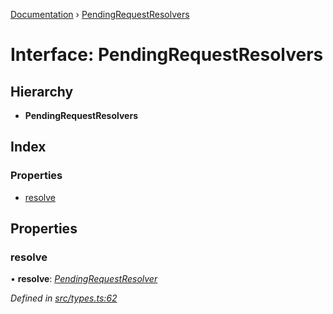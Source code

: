 [Documentation](../README.md) › [PendingRequestResolvers](pendingrequestresolvers.md)

# Interface: PendingRequestResolvers

## Hierarchy

* **PendingRequestResolvers**

## Index

### Properties

* [resolve](pendingrequestresolvers.md#resolve)

## Properties

###  resolve

• **resolve**: *[PendingRequestResolver](../README.md#pendingrequestresolver)*

*Defined in [src/types.ts:62](https://github.com/badbatch/getta/blob/5a27b0e/src/types.ts#L62)*
